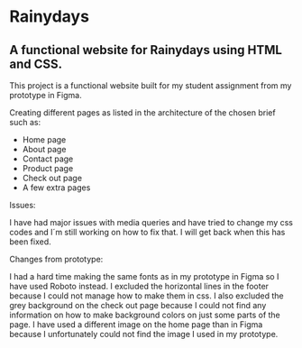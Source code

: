 # Rainydays

## A functional website for Rainydays using HTML and CSS.

This project is a functional website built for my student assignment from my prototype in Figma.

Creating different pages as listed in the architecture of the chosen brief such as:
* Home page
* About page
* Contact page
* Product page
* Check out page
* A few extra pages

Issues:

I have had major issues with media queries and have tried to change my css codes and I´m still working on how to fix that. I will get back when this has been fixed. 

Changes from prototype:

I had a hard time making the same fonts as in my prototype in Figma so I have used Roboto instead. I excluded the horizontal lines in the footer because I could not manage how to make them in css. I also excluded the grey background on the check out page because I could not find any information on how to make background colors on just some parts of the page. 
I have used a different image on the home page than in Figma because I unfortunately could not find the image I used in my prototype. 